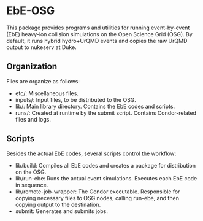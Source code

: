 # EbE-OSG

This package provides programs and utilities for running event-by-event (EbE) heavy-ion collision
simulations on the Open Science Grid (OSG).  By default, it runs hybrid hydro+UrQMD events and
copies the raw UrQMD output to nukeserv at Duke.


## Organization 

Files are organize as follows:

  * etc/:  Miscellaneous files.
  * inputs/:  Input files, to be distributed to the OSG.
  * lib/:  Main library directory.  Contains the EbE codes and scripts.
  * runs/:  Created at runtime by the submit script.  Contains Condor-related files and logs.


## Scripts

Besides the actual EbE codes, several scripts control the workflow:

  * lib/build:  Compiles all EbE codes and creates a package for distribution on the OSG.
  * lib/run-ebe:  Runs the actual event simulations.  Executes each EbE code in sequence.
  * lib/remote-job-wrapper:  The Condor executable.  Responsible for copying necessary files to OSG
      nodes, calling run-ebe, and then copying output to the destination.
  * submit:  Generates and submits jobs.
